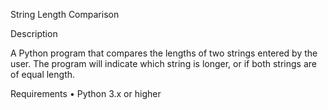 String Length Comparison

Description

A Python program that compares the lengths of two strings entered by the user. The program will indicate which string is longer, or if both strings are of equal length.

Requirements
	•	Python 3.x or higher
